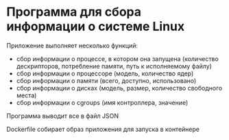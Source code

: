 # Программа для сбора информации о системе Linux
Приложение выполняет несколько функций:
- сбор информации о процессе,  в котором она запущена (количество дескрипторов, потребление памяти, путь к исполняемому файлу)
- сбор информации о процессоре (модель, количество ядер)
- сбор информации о памяти (всего, доступно, использовано)
- сбор информации о дисках (модель, размер, количество свободного места)
- сбор информации о cgroups (имя контроллера, значение)

Программа выводит все в файл JSON

Dockerfile собирает образ приложения для запуска в контейнере
